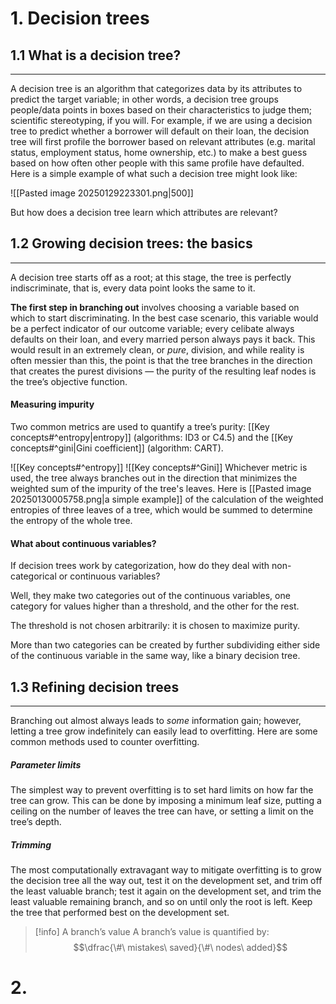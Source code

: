 # 1. Decision trees
## 1.1 What is a decision tree?
---
A decision tree is an algorithm that categorizes data by its attributes to predict the target variable; in other words, a decision tree groups people/data points in boxes based on their characteristics to judge them; scientific stereotyping, if you will. For example, if we are using a decision tree to predict whether a borrower will default on their loan, the decision tree will first profile the borrower based on relevant attributes (e.g. marital status, employment status, home ownership, etc.) to make a best guess based on how often other people with this same profile have defaulted. Here is a simple example of what such a decision tree might look like:

![[Pasted image 20250129223301.png|500]]

But how does a decision tree learn which attributes are relevant?
## 1.2 Growing decision trees: the basics
---
A decision tree starts off as a root; at this stage, the tree is perfectly indiscriminate, that is, every data point looks the same to it.

**The first step in branching out** involves choosing a variable based on which to start discriminating. In the best case scenario, this variable would be a perfect indicator of our outcome variable; every celibate always defaults on their loan, and every married person always pays it back. This would result in an extremely clean, or *pure*, division, and while reality is often messier than this, the point is that the tree branches in the direction that creates the purest divisions — the purity of the resulting leaf nodes is the tree’s objective function. 
#### Measuring impurity
Two common metrics are used to quantify a tree’s purity: [[Key concepts#^entropy|entropy]] (algorithms: ID3 or C4.5) and the [[Key concepts#^gini|Gini coefficient]] (algorithm: CART).

![[Key concepts#^entropy]]
![[Key concepts#^Gini]]
Whichever metric is used, the tree always branches out in the direction that minimizes the weighted sum of the impurity of the tree's leaves. Here is [[Pasted image 20250130005758.png|a simple example]] of the calculation of the weighted entropies of three leaves of a tree, which would be summed to determine the entropy of the whole tree.
#### What about continuous variables? 

If decision trees work by categorization, how do they deal with non-categorical or continuous variables?

Well, they make two categories out of the continuous variables, one category for values higher than a threshold, and the other for the rest.

The threshold is not chosen arbitrarily: it is chosen to maximize purity.

More than two categories can be created by further subdividing either side of the continuous variable in the same way, like a binary decision tree.
## 1.3 Refining decision trees
---
Branching out almost always leads to *some* information gain; however, letting a tree grow indefinitely can easily lead to overfitting. Here are some common methods used to counter overfitting.
##### Parameter limits
The simplest way to prevent overfitting is to set hard limits on how far the tree can grow. This can be done by imposing a minimum leaf size, putting a ceiling on the number of leaves the tree can have, or setting a limit on the tree’s depth.
##### Trimming
The most computationally extravagant way to mitigate overfitting is to grow the decision tree all the way out, test it on the development set, and trim off the least valuable branch; test it again on the development set, and trim the least valuable remaining branch, and so on until only the root is left. Keep the tree that performed best on the development set.
>[!info] A branch’s value
>A branch’s value is quantified by: $$\dfrac{\#\ mistakes\ saved}{\#\ nodes\ added}$$

# 2.

